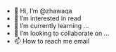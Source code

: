 - 👋 Hi, I’m @zhawaqa
- 👀 I’m interested in read
- 🌱 I’m currently learning ...
- 💞️ I’m looking to collaborate on ...
- 📫 How to reach me email

<!---
zhawaqa/zhawaqa is a ✨ special ✨ repository because its `README.md` (this file) appears on your GitHub profile.
You can click the Preview link to take a look at your changes.
--->
